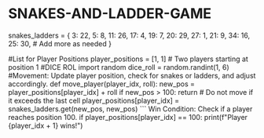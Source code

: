 # SNAKES-AND-LADDER-GAME


snakes_ladders = {
    3: 22, 5: 8, 11: 26, 17: 4, 19: 7,
    20: 29, 27: 1, 21: 9, 34: 16, 25: 30,
    # Add more as needed
}

#List for Player Positions
player_positions = [1, 1]  # Two players starting at position 1
#DICE ROL
import random
 dice_roll = random.randint(1, 6)
 #Movement: Update player position, check for snakes or ladders, and adjust accordingly.
 def move_player(player_idx, roll):
    new_pos = player_positions[player_idx] + roll
    if new_pos > 100:
        return  # Do not move if it exceeds the last cell
    player_positions[player_idx] = snakes_ladders.get(new_pos, new_pos)
    ```
Win Condition: Check if a player reaches position 100.
   if player_positions[player_idx] == 100:
    print(f"Player {player_idx + 1} wins!")


